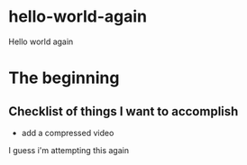 # hello-world-again
<!DOCTYPE html>
  <head>Hello world again</head>
   <body>
    <h1>The beginning</h1>
    <h2>Checklist of things I want to accomplish</h2>
     <ul>
      <li>add a compressed video</li>
     </ul>
    <p>I guess i'm attempting this again</p>
   </body>
